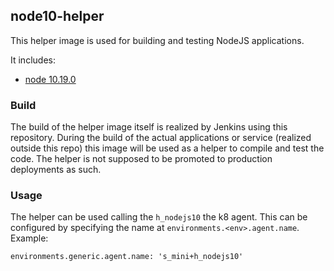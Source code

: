 ## node10-helper
This helper image is used for building and testing NodeJS applications.

It includes:
- [node 10.19.0](https://nodejs.org)

### Build
The build of the helper image itself is realized by Jenkins using this repository. During the build of the actual applications or service (realized outside this repo) this image will be used as a helper to compile and test the code. The helper is not supposed to be promoted to production deployments as such.

### Usage
The helper can be used calling the ```h_nodejs10``` the k8 agent. This can be configured by specifying the name at ```environments.<env>.agent.name```. Example:
```
environments.generic.agent.name: 's_mini+h_nodejs10'
```
